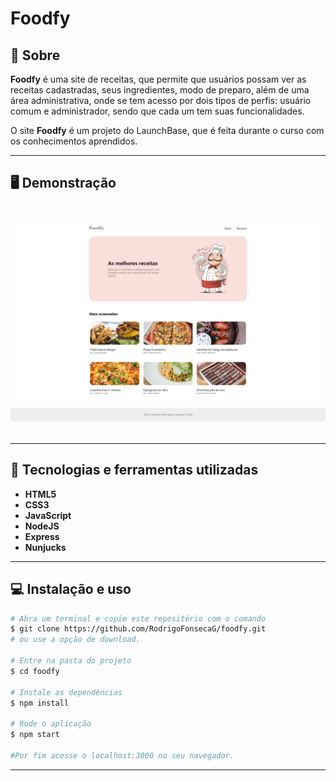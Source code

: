 # Foodfy



## 📝 Sobre

**Foodfy** é uma site de receitas, que permite que usuários possam ver as receitas cadastradas, seus ingredientes, modo de preparo, além de uma área administrativa, onde se tem acesso por dois tipos de perfis: usuário comum e administrador, sendo que cada um tem suas funcionalidades.
  
O site **Foodfy** é um projeto do LaunchBase, que é feita durante o curso com os conhecimentos aprendidos.

---------

## 🖥️ Demonstração

<h1>
    <img src="home.png"
</h1> 



----------




## 🚀 Tecnologias e ferramentas utilizadas

- **HTML5**
- **CSS3**
- **JavaScript**
- **NodeJS**
- **Express**
- **Nunjucks**

---------

## 💻 Instalação e uso

```bash
# Abra um terminal e copie este repositório com o comando
$ git clone https://github.com/RodrigoFonsecaG/foodfy.git
# ou use a opção de download.

# Entre na pasta do projeto 
$ cd foodfy

# Instale as dependências
$ npm install

# Rode o aplicação
$ npm start

#Por fim acesse o localhost:3000 no seu navegador.
```

-----------


